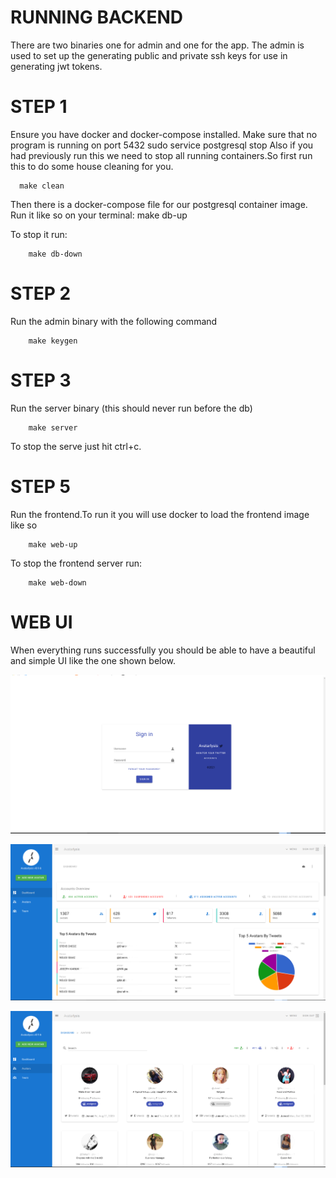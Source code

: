 RUNNING BACKEND
===============
There are two binaries one for admin and one for the app. The admin is used to set up the generating public and private ssh keys for use in generating jwt tokens.

STEP 1
======
Ensure you have docker and docker-compose installed.
Make sure that no program is running on port 5432
      sudo service postgresql stop
Also if you had previously run this we need to stop all running containers.So first run this to do some house cleaning for you.
      
      make clean

Then there is a docker-compose file for our postgresql container image. 
Run it like so on your terminal:
        make db-up
        
To stop it run:

        make db-down

STEP 2
======
Run the admin binary with the following command

        make keygen

STEP 3
======
Run the server binary (this should never run before the db)

        make server
        
To stop the serve just hit ctrl+c.

STEP 5
=======
Run the frontend.To run it you will use docker to load the frontend image like so 

        make web-up
 
To stop the frontend server run:

        make web-down

# WEB UI
When everything runs successfully you should be able to have a beautiful and simple UI like the one shown below.   


![Login Page](img/login.png)

![Dashboard Page](img/dashboard.png)

![Avatars Page](img/avatars.png)

